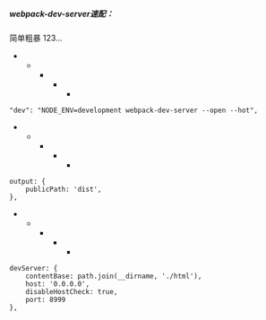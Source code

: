 ##### webpack-dev-server速配：
简单粗暴 123...
+ + + + +
```
"dev": "NODE_ENV=development webpack-dev-server --open --hot",
```

+ + + + +
```
output: {
    publicPath: 'dist',
},
```
+ + + + +
```
devServer: {
    contentBase: path.join(__dirname, './html'),
    host: '0.0.0.0',
    disableHostCheck: true,
    port: 8999
},
```